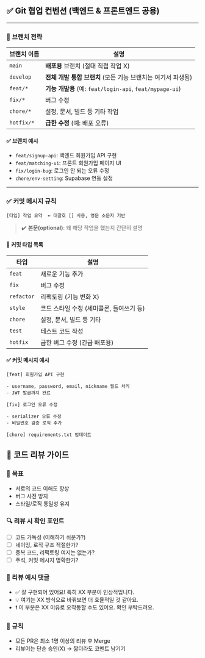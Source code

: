 ## ✅ Git 협업 컨벤션 (백엔드 & 프론트엔드 공용)

---

### 📁 브랜치 전략

| 브랜치 이름     | 설명                                                 |
| ---------- | -------------------------------------------------- |
| `main`     | **배포용** 브랜치 (절대 직접 작업 X)                           |
| `develop`  | **전체 개발 통합 브랜치** (모든 기능 브랜치는 여기서 파생됨)              |
| `feat/*`   | **기능 개발용** (예: `feat/login-api`, `feat/mypage-ui`) |
| `fix/*`    | 버그 수정                                              |
| `chore/*`  | 설정, 문서, 빌드 등 기타 작업                                 |
| `hotfix/*` | **급한 수정** (예: 배포 오류)                               |

#### ✅ 브랜치 예시

* `feat/signup-api`: 백엔드 회원가입 API 구현
* `feat/matching-ui`: 프론트 회원가입 페이지 UI
* `fix/login-bug`: 로그인 안 되는 오류 수정
* `chore/env-setting`: Supabase 연동 설정

---

### ✅ 커밋 메시지 규칙

```
[타입] 작업 요약  ← 대괄호 [] 사용, 영문 소문자 기반
```

> ✔️ **본문(optional)**: 왜 해당 작업을 했는지 간단히 설명

#### 🔖 커밋 타입 목록

| 타입         | 설명                       |
| ---------- | ------------------------ |
| `feat`     | 새로운 기능 추가                |
| `fix`      | 버그 수정                    |
| `refactor` | 리팩토링 (기능 변화 X)           |
| `style`    | 코드 스타일 수정 (세미콜론, 들여쓰기 등) |
| `chore`    | 설정, 문서, 빌드 등 기타          |
| `test`     | 테스트 코드 작성                |
| `hotfix`   | 급한 버그 수정 (긴급 배포용)        |

#### ✅ 커밋 메시지 예시

```
[feat] 회원가입 API 구현

- username, password, email, nickname 필드 처리
- JWT 발급까지 완료
```

```
[fix] 로그인 오류 수정

- serializer 오류 수정
- 비밀번호 검증 로직 추가
```

```
[chore] requirements.txt 업데이트
```

## 🙌 코드 리뷰 가이드

### 🧭 목표
- 서로의 코드 이해도 향상
- 버그 사전 방지
- 스타일/로직 통일성 유지

### 🔍 리뷰 시 확인 포인트
- [ ] 코드 가독성 (이해하기 쉬운가?)
- [ ] 네이밍, 로직 구조 적절한가?
- [ ] 중복 코드, 리팩토링 여지는 없는가?
- [ ] 주석, 커밋 메시지 명확한가?

### 💬 리뷰 예시 댓글
- ✅ 잘 구현되어 있어요! 특히 XX 부분이 인상적입니다.
- 💡 여기는 XX 방식으로 바꿔보면 더 효율적일 것 같아요.
- ❗ 이 부분은 XX 이유로 오작동할 수도 있어요. 확인 부탁드려요.

### 📌 규칙
- 모든 PR은 최소 1명 이상의 리뷰 후 Merge
- 리뷰어는 단순 승인(X) → 짧더라도 코멘트 남기기
```
